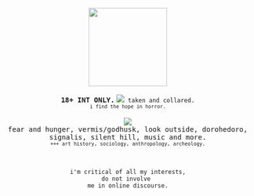 <p align="center"><img src="https://sewerwolfx.neocities.org/graphics/graphics/gifs/14grey/60.gif" width="160"><br>
<br><b><samp>18+ INT ONLY.</samp></b>
<code><img src="https://files.catbox.moe/b415cn.webp"> taken and collared.</code>
<br><sub><code>i find the hope in horror.</code></sub>
<br><br>
<img src="https://files.catbox.moe/k0fn7y.png"><br>
<samp>fear and hunger, vermis/godhusk, look outside,
dorohedoro,<br>signalis, silent hill, music and more.</samp>
<br><sub><code>+++ art history, sociology, anthropology, archeology.</code></sub></p>
<br>
<p align="center"><code>i'm critical of all my interests,
do not involve <br>me in online discourse.</code>
</p>

